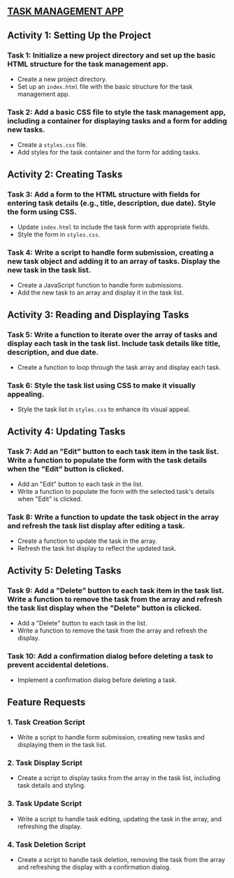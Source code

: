 ## [TASK MANAGEMENT APP](https://arindal1.github.io/To-Do-List-WebApp/)

## Activity 1: Setting Up the Project

### Task 1: Initialize a new project directory and set up the basic HTML structure for the task management app.
- Create a new project directory.
- Set up an `index.html` file with the basic structure for the task management app.

### Task 2: Add a basic CSS file to style the task management app, including a container for displaying tasks and a form for adding new tasks.
- Create a `styles.css` file.
- Add styles for the task container and the form for adding tasks.

## Activity 2: Creating Tasks

### Task 3: Add a form to the HTML structure with fields for entering task details (e.g., title, description, due date). Style the form using CSS.
- Update `index.html` to include the task form with appropriate fields.
- Style the form in `styles.css`.

### Task 4: Write a script to handle form submission, creating a new task object and adding it to an array of tasks. Display the new task in the task list.
- Create a JavaScript function to handle form submissions.
- Add the new task to an array and display it in the task list.

## Activity 3: Reading and Displaying Tasks

### Task 5: Write a function to iterate over the array of tasks and display each task in the task list. Include task details like title, description, and due date.
- Create a function to loop through the task array and display each task.

### Task 6: Style the task list using CSS to make it visually appealing.
- Style the task list in `styles.css` to enhance its visual appeal.

## Activity 4: Updating Tasks

### Task 7: Add an "Edit" button to each task item in the task list. Write a function to populate the form with the task details when the "Edit" button is clicked.
- Add an "Edit" button to each task in the list.
- Write a function to populate the form with the selected task's details when "Edit" is clicked.

### Task 8: Write a function to update the task object in the array and refresh the task list display after editing a task.
- Create a function to update the task in the array.
- Refresh the task list display to reflect the updated task.

## Activity 5: Deleting Tasks

### Task 9: Add a "Delete" button to each task item in the task list. Write a function to remove the task from the array and refresh the task list display when the "Delete" button is clicked.
- Add a "Delete" button to each task in the list.
- Write a function to remove the task from the array and refresh the display.

### Task 10: Add a confirmation dialog before deleting a task to prevent accidental deletions.
- Implement a confirmation dialog before deleting a task.

## Feature Requests

### 1. Task Creation Script
- Write a script to handle form submission, creating new tasks and displaying them in the task list.

### 2. Task Display Script
- Create a script to display tasks from the array in the task list, including task details and styling.

### 3. Task Update Script
- Write a script to handle task editing, updating the task in the array, and refreshing the display.

### 4. Task Deletion Script
- Create a script to handle task deletion, removing the task from the array and refreshing the display with a confirmation dialog.